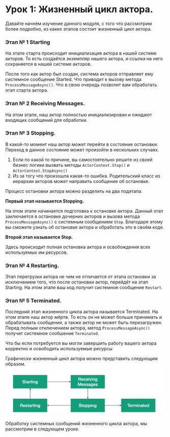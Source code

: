 # Урок 1: Жизненный цикл актора.

Давайте начнём изучение данного модуля, c того что рассмотрим более подробно, из каких этапов состоит жизненный цикл актора.

### Этап № 1 Starting

На этапе старта происходит инициализация актора в нашей системе акторов. То есть создаётся экземпляр нашего актора, и ссылка на него сохраняется в нашей системе акторов. 

После того как актор был создан, система акторов отправляет ему системное сообщение Started. Что приводит к вызову метода `ProcessMessageAsync()`. Что в свою очередь позволит вам обработать этап старта актора.

### Этап № 2 Receiving Messages.

На этом этапе, наш актор полностью инициализирован и ожидают входящих сообщений для обработки.

### Этап № 3 Stopping.

В какой-то момент наш актор может перейти в состояние остановки. Переход в данное состояние может произойти в нескольких случаях.

1. Если по какой то причине, вы самостоятельно решите из своей бизнес логики вызвать методы `ActorContext.Stop()` и `ActorContext.StopAsync()`
2. Из за тогу что произошла какая-то ошибка. Родительский класс из иерархии акторов может направить сообщение об остановке. 

Процесс остановки актора можно разделить на два подэтапа.

**Первый этап называется Stopping.**

На этом этапе начинается подготовка к остановке актора. Данный этап заключается в остановке дочерних акторов и вызова метода `ProcessMessageAsync()` с системным сообщением `Stop`. Благодаря этому вы сможете узнать об остановке актора и обработать это в своём коде.

**Второй этап называется Stop.**

Здесь происходит полная остановка актора и освобождения всех используемых им ресурсов.

### Этап № 4  Restarting.

Этап перегрузки актора не чем не отличается от этапа остановки за исключением того, что после остановки актор, перейдёт на этап Starting. На этом этапе ваш код получит системное сообщение `Restart`. 

### Этап № 5 Terminated.

Последний этап жизненного цикла актора называется Terminated. На этом этапе наш актор мёртв. То есть он не может больше принимать и обрабатывать сообщения, а также актор не может быть перезагружен. Перед полным отключением актора, метод `ProcessMessageAsync()` получит системное сообшение `Terminated`. 

Что бы если потребуется вы могли завершить работу вашего актора корректно и освободить используемые ресурсы

Графически жизненный цикл актора можно представить следующим образом.

![](images/3_1_1.png)

Обработку системных сообщений жизненного цикла актора, мы рассмотрим в следующем уроке.


